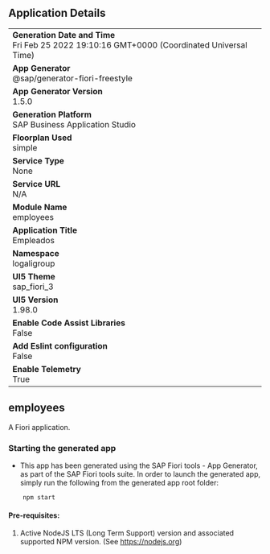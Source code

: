 ## Application Details
|               |
| ------------- |
|**Generation Date and Time**<br>Fri Feb 25 2022 19:10:16 GMT+0000 (Coordinated Universal Time)|
|**App Generator**<br>@sap/generator-fiori-freestyle|
|**App Generator Version**<br>1.5.0|
|**Generation Platform**<br>SAP Business Application Studio|
|**Floorplan Used**<br>simple|
|**Service Type**<br>None|
|**Service URL**<br>N/A
|**Module Name**<br>employees|
|**Application Title**<br>Empleados|
|**Namespace**<br>logaligroup|
|**UI5 Theme**<br>sap_fiori_3|
|**UI5 Version**<br>1.98.0|
|**Enable Code Assist Libraries**<br>False|
|**Add Eslint configuration**<br>False|
|**Enable Telemetry**<br>True|

## employees

A Fiori application.

### Starting the generated app

-   This app has been generated using the SAP Fiori tools - App Generator, as part of the SAP Fiori tools suite.  In order to launch the generated app, simply run the following from the generated app root folder:

```
    npm start
```

#### Pre-requisites:

1. Active NodeJS LTS (Long Term Support) version and associated supported NPM version.  (See https://nodejs.org)


